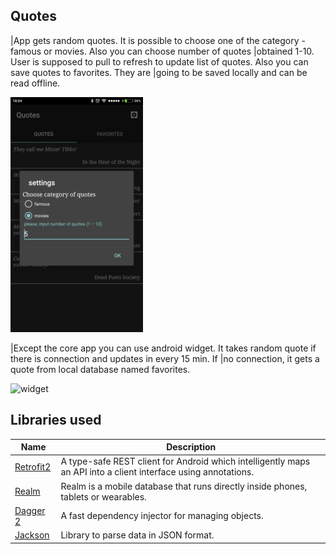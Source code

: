 ## Quotes

|App gets random quotes. It is possible to choose one of the category - famous or movies. Also you can choose number of quotes |obtained 1-10. User is supposed to pull to refresh to update list of quotes. Also you can save quotes to favorites. They are |going to be saved locally and can be read offline. 

![main](/art/main.gif)


|Except the core app you can use android widget. It takes random quote if there is connection and updates in every 15 min. If |no connection, it gets a quote from local database named favorites.

![widget](/art/widget.gif)


## Libraries used
| Name            | Description                                                 |  
| ----            | ------------  
| [Retrofit2](http://square.github.io/retrofit/) |	A type-safe REST client for Android which intelligently maps an API into a client interface using annotations.
| [Realm](https://realm.io/) | Realm is a mobile database that runs directly inside phones, tablets or wearables.
| [Dagger 2](https://github.com/google/dagger/) | A fast dependency injector for managing objects.
| [Jackson](https://github.com/FasterXML/jackson-core) | Library to parse data in JSON format.
